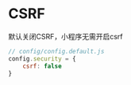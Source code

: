 # CSRF

默认关闭CSRF，小程序无需开启csrf

```javascript
// config/config.default.js
config.security = {
    csrf: false
}
```

